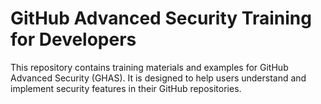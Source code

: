 # GitHub Advanced Security Training for Developers

This repository contains training materials and examples for GitHub Advanced Security (GHAS). It is designed to help users understand and implement security features in their GitHub repositories.


